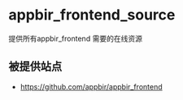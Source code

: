 # appbir_frontend_source
提供所有appbir_frontend 需要的在线资源

## 被提供站点

* https://github.com/appbir/appbir_frontend
